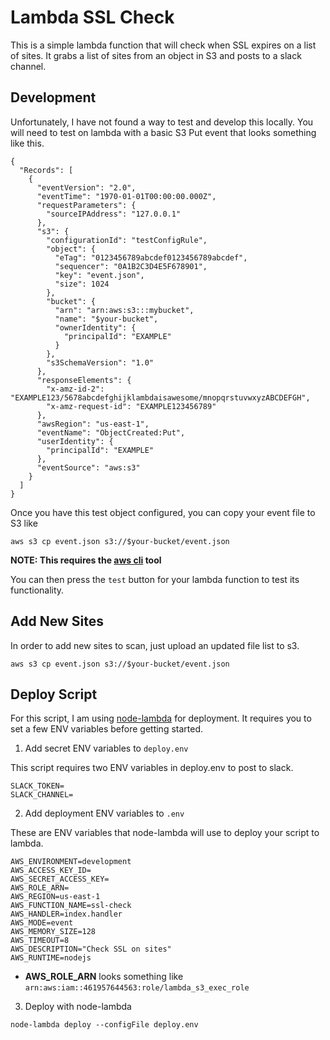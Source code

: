 # Lambda SSL Check

This is a simple lambda function that will check when SSL expires on a list of sites. It grabs a list of sites from an object in S3 and posts to a slack channel.

## Development

Unfortunately, I have not found a way to test and develop this locally. You will need to test on lambda with a basic S3 Put event that looks something like this.

```
{
  "Records": [
    {
      "eventVersion": "2.0",
      "eventTime": "1970-01-01T00:00:00.000Z",
      "requestParameters": {
        "sourceIPAddress": "127.0.0.1"
      },
      "s3": {
        "configurationId": "testConfigRule",
        "object": {
          "eTag": "0123456789abcdef0123456789abcdef",
          "sequencer": "0A1B2C3D4E5F678901",
          "key": "event.json",
          "size": 1024
        },
        "bucket": {
          "arn": "arn:aws:s3:::mybucket",
          "name": "$your-bucket",
          "ownerIdentity": {
            "principalId": "EXAMPLE"
          }
        },
        "s3SchemaVersion": "1.0"
      },
      "responseElements": {
        "x-amz-id-2": "EXAMPLE123/5678abcdefghijklambdaisawesome/mnopqrstuvwxyzABCDEFGH",
        "x-amz-request-id": "EXAMPLE123456789"
      },
      "awsRegion": "us-east-1",
      "eventName": "ObjectCreated:Put",
      "userIdentity": {
        "principalId": "EXAMPLE"
      },
      "eventSource": "aws:s3"
    }
  ]
}
```

Once you have this test object configured, you can copy your event file to S3 like

```
aws s3 cp event.json s3://$your-bucket/event.json
```

**NOTE: This requires the [aws cli](http://docs.aws.amazon.com/cli/latest/userguide/installing.html) tool**

You can then press the `test` button for your lambda function to test its functionality.

## Add New Sites

In order to add new sites to scan, just upload an updated file list to s3.

```
aws s3 cp event.json s3://$your-bucket/event.json
```

## Deploy Script

For this script, I am using [node-lambda](https://github.com/motdotla/node-lambda) for deployment. It requires you to set a few ENV variables before getting started.

1. Add secret ENV variables to `deploy.env`

 This script requires two ENV variables in deploy.env to post to slack.

 ```
 SLACK_TOKEN=
 SLACK_CHANNEL=
 ```

2. Add deployment ENV variables to `.env`

 These are ENV variables that node-lambda will use to deploy your script to lambda.

 ```
 AWS_ENVIRONMENT=development
 AWS_ACCESS_KEY_ID=
 AWS_SECRET_ACCESS_KEY=
 AWS_ROLE_ARN=
 AWS_REGION=us-east-1
 AWS_FUNCTION_NAME=ssl-check
 AWS_HANDLER=index.handler
 AWS_MODE=event
 AWS_MEMORY_SIZE=128
 AWS_TIMEOUT=8
 AWS_DESCRIPTION="Check SSL on sites"
 AWS_RUNTIME=nodejs
 ```

 - **AWS\_ROLE\_ARN** looks something like `arn:aws:iam::461957644563:role/lambda_s3_exec_role`


3. Deploy with node-lambda

 ```
 node-lambda deploy --configFile deploy.env
 ```
